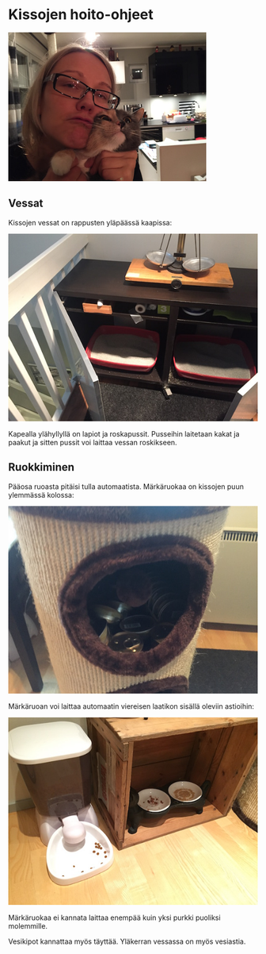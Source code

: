 
# Kissojen hoito-ohjeet

<img src="IMG_6057.JPG" alt="Kaappivessa" style="width: 400px;"/>

## Vessat

Kissojen vessat on rappusten yläpäässä kaapissa:

<img src="IMG_1758.jpeg" alt="Kaappivessa" style="width: 600px;"/>

Kapealla ylähyllyllä on lapiot ja roskapussit. Pusseihin laitetaan
kakat ja paakut ja sitten pussit voi laittaa vessan roskikseen.

## Ruokkiminen

Pääosa ruoasta pitäisi tulla automaatista. Märkäruokaa on kissojen
puun ylemmässä kolossa:

<img src="IMG_3013.jpeg" alt="Torni kaapissa" style="width: 600px;"/>

Märkäruoan voi laittaa automaatin viereisen laatikon sisällä
oleviin astioihin:

<img src="IMG_6061.JPG" alt="Torni kaapissa" style="width: 600px;"/>

Märkäruokaa ei kannata laittaa enempää kuin yksi purkki puoliksi
molemmille.

Vesikipot kannattaa myös täyttää. Yläkerran vessassa on myös
vesiastia.








